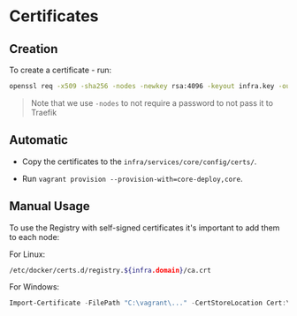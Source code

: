 # Certificates

## Creation

To create a certificate - run:

```bash
openssl req -x509 -sha256 -nodes -newkey rsa:4096 -keyout infra.key -out infra.crt -days 365 -addext "subjectAltName = DNS:*.${infra.domain}"
```

> Note that we use `-nodes` to not require a password to not pass it to Traefik

## Automatic

* Copy the certificates to the `infra/services/core/config/certs/`.

* Run `vagrant provision --provision-with=core-deploy,core`.

## Manual Usage

To use the Registry with self-signed certificates it's important to add them to each node:

For Linux:

```bash
/etc/docker/certs.d/registry.${infra.domain}/ca.crt
```

For Windows:

```powershell
Import-Certificate -FilePath "C:\vagrant\..." -CertStoreLocation Cert:\LocalMachine\Root
```
